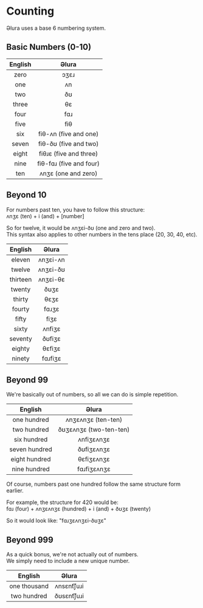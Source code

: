 # Counting
Əlura uses a base 6 numbering system.

## Basic Numbers (0-10)
| English      | Əlura                   |
| :----------: | :---------------------: |
| zero         | ɔʒɛɹ                    |
| one          | ʌn                      |
| two          | ðʊ                      |
| three        | θɛ                      |
| four         | fɑɹ                     |
| five         | fiθ                     |
| six          | fiθ-ʌn (five and one)   |
| seven        | fiθ-ðʊ (five and two)   |
| eight        | fiθɹɛ (five and three)  |
| nine         | fiθ-fɑɹ (five and four) |
| ten          | ʌnʒɛ (one and zero)     |

## Beyond 10
For numbers past ten, you have to follow this structure: <br>
ʌnʒɛ (ten) + i (and) + [number]

So for twelve, it would be ʌnʒɛi-ðʊ (one and zero and two). <br>
This syntax also applies to other numbers in the tens place (20, 30, 40, etc).

| English       | Əlura                   |
| :-----------: | :---------------------: |
| eleven        | ʌnʒɛi-ʌn                |
| twelve        | ʌnʒɛi-ðʊ                |
| thirteen      | ʌnʒɛi-θɛ                |
| twenty        | ðʊʒɛ                    |
| thirty        | θɛʒɛ                    |
| fourty        | fɑɹʒɛ                   |
| fifty         | fiʒɛ                    |
| sixty         | ʌnfiʒɛ                  |
| seventy       | ðʊfiʒɛ                  |
| eighty        | θɛfiʒɛ                  |
| ninety        | fɑɹfiʒɛ                 |

## Beyond 99
We're basically out of numbers, so all we can do is simple repetition.

| English       | Əlura                   |
| :-----------: | :---------------------: |
| one hundred   | ʌnʒɛʌnʒɛ (ten-ten)      |
| two hundred   | ðʊʒɛʌnʒɛ (two-ten-ten)  |
| six hundred   | ʌnfiʒɛʌnʒɛ              |
| seven hundred | ðʊfiʒɛʌnʒɛ              |
| eight hundred | θɛfiʒɛʌnʒɛ              |
| nine hundred  | fɑɹfiʒɛʌnʒɛ             |

Of course, numbers past one hundred follow the same structure form earlier.

For example, the structure for 420 would be: <br>
fɑɹ (four) + ʌnʒɛʌnʒɛ (hundred) + i (and) + ðʊʒɛ (twenty)

So it would look like: "fɑɹʒɛʌnʒɛi-ðʊʒɛ"

## Beyond 999
As a quick bonus, we're not actually out of numbers. <br>
We simply need to include a new unique number.

| English       | Əlura                   |
| :-----------: | :---------------------: |
| one thousand  | ʌnsɛnt͡ʃuɹi              |
| two hundred   | ðʊsɛnt͡ʃuɹi              |
